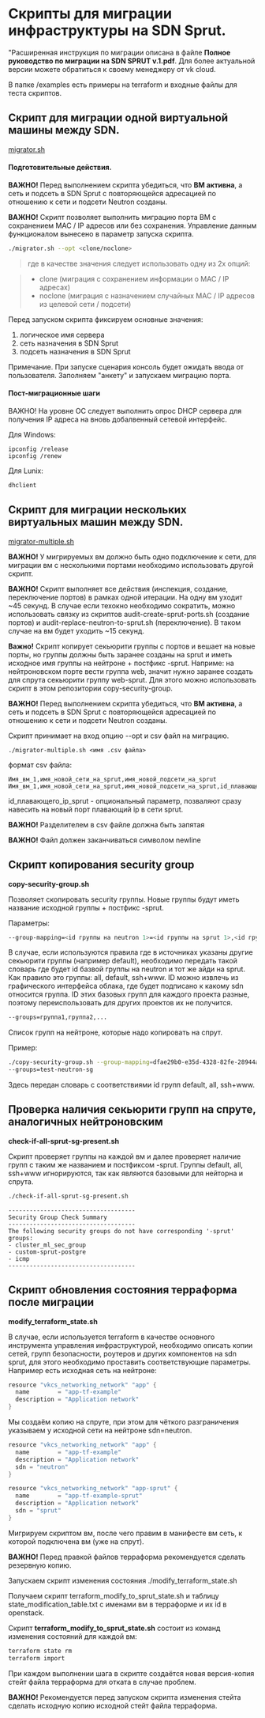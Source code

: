 # Скрипты для миграции инфраструктуры на SDN Sprut.

"Расширенная инструкция по миграции описана в файле **Полное руководство по миграции на SDN SPRUT v.1.pdf**. Для более актуальной версии можете обратиться к своему менеджеру от vk cloud.

В папке /examples есть примеры на terraform и входные файлы для теста скриптов.



## Скрипт для миграции одной виртуальной машины между SDN.

[migrator.sh](../migrator.sh)

#### Подготовительные действия.

**ВАЖНО!** Перед выполнением скрипта убедиться, что **ВМ активна**, а сеть и подсеть в SDN Sprut с повторяющейся адресацией по отношению к сети и подсети Neutron созданы.

**ВАЖНО!** Скрипт позволяет выполнить миграцию порта ВМ с сохранением MAC / IP адресов или без сохранения. Управление данным функционалом вынесено в параметр запуска скрипта.

```bash
./migrator.sh --opt <clone/noclone>
```

> где в качестве значения следует использовать одну из 2х опций:

> - clone (миграция с сохранением информации о MAC / IP адресах)
> - noclone (миграция с назначением случайных MAC / IP адресов из целевой сети / подсети)

Перед запуском скрипта фиксируем основные значения:
1. логическое имя сервера
1. сеть назначения в SDN Sprut
1. подсеть назначения в SDN Sprut

Примечание. При запуске сценария консоль будет ожидать ввода от пользователя. Заполняем "анкету" и запускаем миграцию порта.

#### Пост-миграционные шаги

ВАЖНО! На уровне ОС следует выполнить опрос DHCP сервера для получения IP адреса на вновь добалвенный сетевой интерфейс.

Для Windows:

```
ipconfig /release
ipconfig /renew
```

Для Lunix:
```bash
dhclient
```

## Скрипт для миграции нескольких виртуальных машин между SDN.

[migrator-multiple.sh](../migrator-multiple.sh)

**ВАЖНО!** У мигрируемых вм должно быть одно подключение к сети, для миграции вм с несколькими портами необходимо использовать другой скрипт.

**ВАЖНО!** Скрипт выполняет все действия (инспекция, создание, переключение портов) в рамках одной итерации. На одну вм уходит ~45 секунд.  В случае если техокно необходимо сократить, можно использовать связку из скриптов audit-create-sprut-ports.sh (создание портов) и audit-replace-neutron-to-sprut.sh (переключение). В таком случае на вм будет уходить ~15 секунд.

**Важно!** Скрипт копирует секьюрити группы с портов и вешает на новые порты, но группы должны быть заранее созданы на sprut и иметь исходное имя группы на нейтроне + постфикс -sprut. Наприме: на нейтроновском порте вести группа web, значит нужно заранее создать для спрута секьюрити группу web-sprut. Для этого можно использовать скрипт в этом репозитории copy-security-group.

**ВАЖНО!** Перед выполнением скрипта убедиться, что **ВМ активна**, а сеть и подсеть в SDN Sprut с повторяющейся адресацией по отношению к сети и подсети Neutron созданы.

Скрипт принимает на вход опцию --opt и csv файл на миграцию.

```shell
./migrator-multiple.sh <имя .csv файла>
```

формат csv файла:

```
Имя_вм_1,имя_новой_сети_на_sprut,имя_новой_подсети_на_sprut
Имя_вм_1,имя_новой_сети_на_sprut,имя_новой_подсети_на_sprut,id_плавающего_ip_sprut

```
id_плавающего_ip_sprut - опциональный параметр, позваляют сразу навесить на новый порт плавающий ip в сети sprut.

**ВАЖНО!** Разделителем в csv файле должна быть запятая

**ВАЖНО!** Файл должен заканчиваться символом newline

## Скрипт копирования security group

**copy-security-group.sh**

Позволяет скопировать security группы. Новые группы будут иметь название исходной группы + постфикс -sprut.

Параметры:

```bash
--group-mapping=<id группы на neutron 1>=<id группы на sprut 1>,<id группы на neutron 2>=<id группы на sprut 2>,...
```
В случае, если используются правила где в источниках указаны другие секьюрити группы (например default), необходимо передать такой словарь где будет id базвой группы на neutron и тот же айди на sprut. Как правило это группы: all, default, ssh+www. ID можно извлечь из графического интерфейса облака, где будет подписано к какому sdn относится группа. ID этих базовых групп для каждого проекта разные, поэтому переиспользовать для других проектов их не получится.

```bash
--groups=группа1,группа2,...
```
Список групп на нейтроне, которые надо копировать на спрут.

Пример:
```bash
./copy-security-group.sh --group-mapping=dfae29b0-e35d-4328-82fe-28944a34497b=8492ee54-a0a6-4dd1-a8af-0c73d4b5edf5,2e2e2dea-3d0e-43c4-8b46-175799099cfe=d7881417-4ac4-404c-82b6-311da32b6386,58fb65aa-d3d1-4765-b5bb-b752e70baf6b=5a60883e-c165-4f2d-9477-4c417acd5d6f \ 
--groups=test-neutron-sg 
```

Здесь передан словарь с соответствиями id групп default, all, ssh+www. 

## Проверка наличия секьюрити групп на спруте, аналогичных нейтроновским

**check-if-all-sprut-sg-present.sh**

Скрипт проверяет группы на каждой вм и далее проверяет наличие групп с таким же названием и постфиксом -sprut.
Группы default, all, ssh+www игнорируются, так как являются базовыми для нейторна и спрута.

```bash
./check-if-all-sprut-sg-present.sh
```

```shell
------------------------------------
Security Group Check Summary
------------------------------------
The following security groups do not have corresponding '-sprut' groups:
- cluster_ml_sec_group
- custom-sprut-postgre
- icmp
------------------------------------
```

## Скрипт обновления состояния терраформа после миграции

**modify_terraform_state.sh**

В случае, если используется terraform в качестве основного инструмента управления инфраструктурой, необходимо описать копии сетей, групп безопасности, роутеров и других компонентов на sdn sprut, для этого необходимо проставить соответствующие параметры. Например есть исходная сеть на нейтроне: 

```c
resource "vkcs_networking_network" "app" {
  name        = "app-tf-example"
  description = "Application network"
}
```

Мы создаём копию на спруте, при этом для чёткого разграничения указываем у исходной сети на нейтроне sdn=neutron.

```c
resource "vkcs_networking_network" "app" {
  name        = "app-tf-example"
  description = "Application network"
  sdn = "neutron"
}

resource "vkcs_networking_network" "app-sprut" {
  name        = "app-tf-example-sprut"
  description = "Application network"
  sdn = "sprut"
}
```

Мигрируем скриптом вм, после чего правим в манифесте вм сеть, к которой подключена вм (уже на спрут).

**ВАЖНО!** Перед правкой файлов терраформа рекомендуется сделать резервную копию.

Запускаем скрипт изменения состояния ./modify_terraform_state.sh

Получаем скрипт terraform_modify_to_sprut_state.sh и таблицу state_modification_table.txt с именами вм в терраформе и их id в openstack.

Скрипт **terraform_modify_to_sprut_state.sh** состоит из команд изменения состояний для каждой вм:

```bash
terraform state rm
terraform import
```

При каждом выполнении шага в скрипте создаётся новая версия-копия стейт файла терраформа для отката в случае проблем. 

**ВАЖНО!** Рекомендуется перед запуском скрипта изменения стейта сделать исходную копию исходной стейт файла терраформа.
